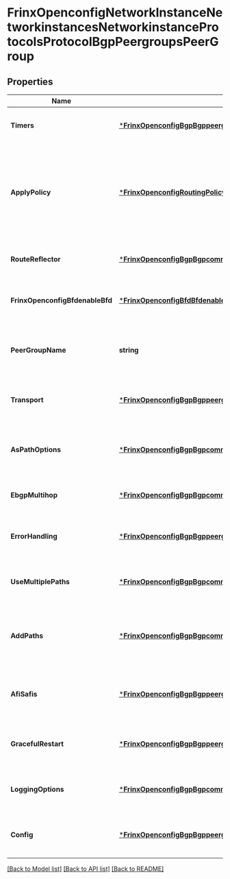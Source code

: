 # FrinxOpenconfigNetworkInstanceNetworkinstancesNetworkinstanceProtocolsProtocolBgpPeergroupsPeerGroup

## Properties
Name | Type | Description | Notes
------------ | ------------- | ------------- | -------------
**Timers** | [***FrinxOpenconfigBgpBgppeergroupbaseTimers**](frinx.openconfig.bgp.bgppeergroupbase.Timers.md) | Optional[Timers related to a BGP peer-group] REF:Optional.empty | [optional] [default to null]
**ApplyPolicy** | [***FrinxOpenconfigRoutingPolicyApplypolicygroupApplyPolicy**](frinx.openconfig.routing.policy.applypolicygroup.ApplyPolicy.md) | Optional[Anchor point for routing policies in the model. Import and export policies are with respect to the local routing table, i.e., export (send) and import (receive), depending on the context.] REF:Optional.empty | [optional] [default to null]
**RouteReflector** | [***FrinxOpenconfigBgpBgpcommonstructureneighborgrouproutereflectorRouteReflector**](frinx.openconfig.bgp.bgpcommonstructureneighborgrouproutereflector.RouteReflector.md) | Optional[Route reflector parameters for the BGPgroup] REF:Optional.empty | [optional] [default to null]
**FrinxOpenconfigBfdenableBfd** | [***FrinxOpenconfigBfdBfdenableEnableBfd**](frinx.openconfig.bfd.bfdenable.EnableBfd.md) | Optional[Enable BFD for liveliness detection to the next-hop or neighbour.] REF:Optional.empty | [optional] [default to null]
**PeerGroupName** | **string** | Optional[Reference to the name of the BGP peer-group used as a key in the peer-group list] REF:Optional.empty | [optional] [default to null]
**Transport** | [***FrinxOpenconfigBgpBgppeergroupbaseTransport**](frinx.openconfig.bgp.bgppeergroupbase.Transport.md) | Optional[Transport session parameters for the BGP peer-group] REF:Optional.empty | [optional] [default to null]
**AsPathOptions** | [***FrinxOpenconfigBgpBgpcommonstructureneighborgroupaspathoptionsAsPathOptions**](frinx.openconfig.bgp.bgpcommonstructureneighborgroupaspathoptions.AsPathOptions.md) | Optional[AS_PATH manipulation parameters for the BGP neighbor or group] REF:Optional.empty | [optional] [default to null]
**EbgpMultihop** | [***FrinxOpenconfigBgpBgpcommonstructureneighborgroupebgpmultihopEbgpMultihop**](frinx.openconfig.bgp.bgpcommonstructureneighborgroupebgpmultihop.EbgpMultihop.md) | Optional[eBGP multi-hop parameters for the BGPgroup] REF:Optional.empty | [optional] [default to null]
**ErrorHandling** | [***FrinxOpenconfigBgpBgppeergroupbaseErrorHandling**](frinx.openconfig.bgp.bgppeergroupbase.ErrorHandling.md) | Optional[Error handling parameters used for the BGP peer-group] REF:Optional.empty | [optional] [default to null]
**UseMultiplePaths** | [***FrinxOpenconfigBgpBgpcommonglobalgroupusemultiplepathsUseMultiplePaths**](frinx.openconfig.bgp.bgpcommonglobalgroupusemultiplepaths.UseMultiplePaths.md) | Optional[Parameters related to the use of multiple paths for the same NLRI] REF:Optional.empty | [optional] [default to null]
**AddPaths** | [***FrinxOpenconfigBgpBgpcommonstructureneighborgroupaddpathsAddPaths**](frinx.openconfig.bgp.bgpcommonstructureneighborgroupaddpaths.AddPaths.md) | Optional[Parameters relating to the advertisement and receipt of multiple paths for a single NLRI (add-paths)] REF:Optional.empty | [optional] [default to null]
**AfiSafis** | [***FrinxOpenconfigBgpBgppeergroupbaseAfiSafis**](frinx.openconfig.bgp.bgppeergroupbase.AfiSafis.md) | Optional[Per-address-family configuration parameters associated with thegroup] REF:Optional.empty | [optional] [default to null]
**GracefulRestart** | [***FrinxOpenconfigBgpBgppeergroupbaseGracefulRestart**](frinx.openconfig.bgp.bgppeergroupbase.GracefulRestart.md) | Optional[Parameters relating the graceful restart mechanism for BGP] REF:Optional.empty | [optional] [default to null]
**LoggingOptions** | [***FrinxOpenconfigBgpBgpcommonstructureneighborgrouploggingoptionsLoggingOptions**](frinx.openconfig.bgp.bgpcommonstructureneighborgrouploggingoptions.LoggingOptions.md) | Optional[Logging options for events related to the BGP neighbor or group] REF:Optional.empty | [optional] [default to null]
**Config** | [***FrinxOpenconfigBgpBgppeergroupbaseConfig**](frinx.openconfig.bgp.bgppeergroupbase.Config.md) | Optional[Configuration parameters relating to the BGP neighbor or group] REF:Optional.empty | [optional] [default to null]

[[Back to Model list]](../README.md#documentation-for-models) [[Back to API list]](../README.md#documentation-for-api-endpoints) [[Back to README]](../README.md)


